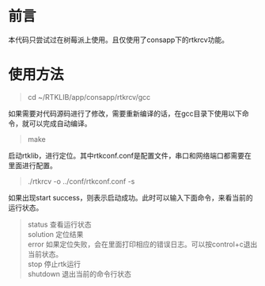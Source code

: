 # 前言
本代码只尝试过在树莓派上使用。且仅使用了consapp下的rtkrcv功能。
# 使用方法
> cd ~/RTKLIB/app/consapp/rtkrcv/gcc

如果需要对代码源码进行了修改，需要重新编译的话，在gcc目录下使用以下命令，就可以完成自动编译。
> make

启动rtklib，进行定位。其中rtkconf.conf是配置文件，串口和网络端口都需要在里面进行配置。
> ./rtkrcv -o ../conf/rtkconf.conf -s

如果出现start success，则表示启动成功。此时可以输入下面命令，来看当前的运行状态。
>status 查看运行状态</br>
>solution 定位结果</br>
>error 如果定位失败，会在里面打印相应的错误日志。可以按control+c退出当前状态。</br>
>stop 停止rtk运行</br>
>shutdown 退出当前的命令行状态
